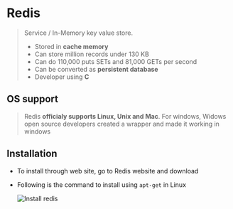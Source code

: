 # Redis #
>Service / In-Memory key value store. 
>* Stored in **cache memory**
>* Can store million records under 130 KB
>* Can do 110,000 puts SETs and 81,000 GETs per second
>* Can be converted as **persistent database**
>* Developer using **C**

## OS support
>Redis **officialy supports Linux, Unix and Mac**. For windows, Widows open source developers created a wrapper and made it working in windows

## Installation
* To install through web site, go to Redis website and download
* Following is the command to install using `apt-get` in Linux

    ![Install redis][redis_install_command]

    [redis_install_command]: ./images/redis_install_command.JPG "Install redis"